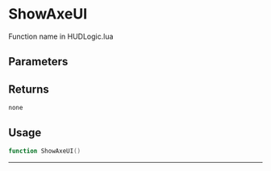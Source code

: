 # ShowAxeUI
Function name in HUDLogic.lua
## Parameters

## Returns
`none`
## Usage
```lua
function ShowAxeUI()
```
---
